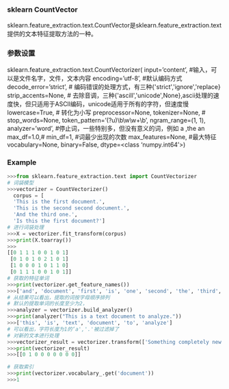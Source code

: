 ### sklearn CountVector
sklearn.feature_extraction.text.CountVector是sklearn.feature_extraction.text提供的文本特征提取方法的一种。

### 参数设置
sklearn.feature_extraction.text.CountVectorizer(
input=’content’,         #输入，可以是文件名字，文件，文本内容
encoding=’utf-8’,       #默认编码方式
decode_error=’strict’, # 编码错误的处理方式，有三种{'strict','ignore','replace}
strip_accents=None, # 去除音调，三种{'ascill','unicode',None},ascii处理的速度快，但只适用于ASCll编码，unicode适用于所有的字符，但速度慢
lowercase=True, # 转化为小写
preprocessor=None,
tokenizer=None, #
stop_words=None,
token_pattern=’(?u)\b\w\w+\b’, ngram_range=(1, 1),
analyzer=’word’, #停止词，一些特别多，但没有意义的词，例如 a ,the an
max_df=1.0,#
min_df=1, #词最少出现的次数
max_features=None,  #最大特征
vocabulary=None,
binary=False,
dtype=<class ‘numpy.int64’>)

### Example
```python
>>>from sklearn.feature_extraction.text import CountVectorizer
# 词袋模型
>>>vectorizer = CountVectorizer()
  corpus = [
  'This is the first document.',
  'This is the second second document.',
  'And the third one.',
  'Is this the first document?']
# 进行词袋处理
>>>X = vectorizer.fit_transform(corpus)
>>>print(X.toarray())
>>>
[[0 1 1 1 0 0 1 0 1]
 [0 1 0 1 0 2 1 0 1]
 [1 0 0 0 1 0 1 1 0]
 [0 1 1 1 0 0 1 0 1]]
# 获取的特征单词
>>>print(vectorizer.get_feature_names())
>>>['and', 'document', 'first', 'is', 'one', 'second', 'the', 'third', 'this']
# 从结果可以看出，提取的词按字母顺序排列
# 默认的提取单词的长度至少为2，
>>>analyzer = vectorizer.build_analyzer()
>>>print(analyzer("This is a text document to analyze."))
>>>['this', 'is', 'text', 'document', 'to', 'analyze']
# 可以看出，字符长度为1的‘a','.'被过滤掉了
# 对新的文本进行处理
>>>vectorizer_result = vectorizer.transform(['Something completely new document.']).toarray()
>>>print(vectorizer_result)
>>>[[0 1 0 0 0 0 0 0 0]]

# 获取索引
>>>print(vectorizer.vocabulary_.get('document'))
>>>1
```
